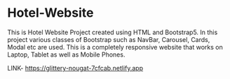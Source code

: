 # Hotel-Website
This is Hotel Website Project created using HTML and Bootstrap5. In this project various classes of Bootstrap such as NavBar, Carousel, Cards, Modal etc are used. This is a completely responsive website that works on Laptop, Tablet as well as Mobile Phones.

LINK- https://glittery-nougat-7cfcab.netlify.app
